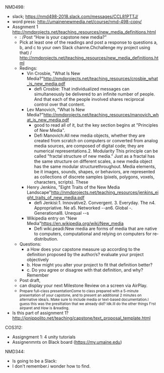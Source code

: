 NMD498:
- slack; https://nmd498-2018.slack.com/messages/CCL81PTTJ/
- word press: http://umainenewmedia.net/course/nmd-498-copy/
- Assgnment 1 http://nmdprojects.net/teaching_resources/new_media_definitions.html
  - : /Post “How is your capstone new media?”
  - Pick at least one of the readings and post a response to questions a, b, and c to your own Slack channe.Chchallenge my project using that) / http://nmdprojects.net/teaching_resources/new_media_definitions.html
  - Redings:
    - Vin Crosbie, "What Is New Media?"http://nmdprojects.net/teaching_resources/crosbie_what_is_new_media.pdf
      - defi Crosbie: That individualized messages can simultaneously be delivered to an infinite number of people.
And that each of the people involved shares reciprocal control over that content.
    - Lev Manovich, "What Is New Media?"http://nmdprojects.net/teaching_resources/manovich_what_is_new_media.pdf
      - good to read all of it, but the key section begins at "Principles of New Media".
      - Defi Manovich:All new media objects, whether they are created from scratch on computers or converted from analog media sources, are composed of digital code; they are numerical representations.2. Modularity This principle can be called "fractal structure of new media.” Just as a fractal has the same structure on different scales, a new media object has the same modular structurethroughout. Media elements, be it images, sounds, shapes, or behaviors, are represented as collections of discrete samples (pixels, polygons, voxels, characters, scripts). These
    - Henry Jenkins, "Eight Traits of the New Media Landscape"http://nmdprojects.net/teaching_resources/jenkins_eight_traits_of_new_media.pdf
      - defi Jenkisi:1. Innovative2. Convergent. 3. Everyday. The n4. Appropriative. Ne a5. Networked --an6. Global -. Generational8. Unequal --s
    - Wikipedia entry on "New Media"https://en.wikipedia.org/wiki/New_media
      - Defi wiki.peadi:New media are forms of media that are native to computers, computational and relying on computers for re-distribution. 
  - Questions:
    - a How does your capstone measure up according to the definition proposed by the author/s? evaluate your project objectively 
    - b. How might you alter your project to fit that definition better?
    - c. Do you agree or disagree with that definition, and why?Remember
  - Post draft, 
  - can display your next Milestone Review on a screen via AirPlay.
  - <small>Prepare full-class presentationCome to class prepared with a 5-minute presentation of your capstone, and to present an additional 2 minutes on alternative idea/s. Make sure to include media or text-based documentation.I guess this was the presittation that we already did? Idk.Ill do the other things f'rst airparet and How is &reading.</small>
 - Is this part of assignment 1? http://jonippolito.net/teaching/capstone/text_proposal_template.html


COS312: 
- Assigngment 1: 4 unity tutorials
- Assignenmnts on Black board (https://my.umaine.edu)

NMD344:
- Is going to be a Slack: 
- I don't remember.i wonder how to find.

